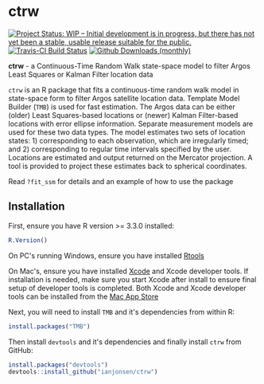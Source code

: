 # ctrw

[![Project Status: WIP – Initial development is in progress, but there has not yet been a stable, usable release suitable for the public.](http://www.repostatus.org/badges/latest/wip.svg)](http://www.repostatus.org/#wip)
[![Travis-CI Build Status](https://travis-ci.org/ianjonsen/ctrw.svg?branch=master)](https://travis-ci.org/ianjonsen/ctrw)
[![Github Downloads (monthly)](https://img.shields.io/github/downloads/ianjonsen/ctrw/latest/total.svg)]()

**ctrw** - a Continuous-Time Random Walk state-space model to filter Argos Least Squares or Kalman Filter location data

`ctrw` is an R package that fits a continuous-time random walk model in state-space form to filter Argos satellite location data. Template Model Builder (`TMB`) is used for fast estimation. The Argos data can be either (older) Least Squares-based locations or (newer) Kalman Filter-based locations with error ellipse information. Separate measurement models are used for these two data types. The model estimates two sets of location states: 1) corresponding to each observation, which are irregularly timed; and 2) corresponding to regular time intervals specified by the user. Locations are estimated and output returned on the Mercator projection. A tool is provided to project these estimates back to spherical coordinates.

Read `?fit_ssm` for details and an example of how to use the package 

## Installation
First, ensure you have R version >= 3.3.0 installed:

```R
R.Version()
```

On PC's running Windows, ensure you have installed [Rtools](https://cran.r-project.org/bin/windows/Rtools/) 

On Mac's, ensure you have installed [Xcode](https://developer.apple.com/xcode/) and Xcode developer tools. If installation is needed, make sure you start Xcode after install to ensure final setup of developer tools is completed. Both Xcode and Xcode developer tools can be installed from the [Mac App Store](https://itunes.apple.com/au/app/xcode/id497799835?mt=12)

Next, you will need to install `TMB` and it's dependencies from within R:
```R
install.packages("TMB")
```

Then install `devtools` and it's dependencies and finally install `ctrw` from GitHub:

```R
install.packages("devtools")  
devtools::install_github("ianjonsen/ctrw")
```
